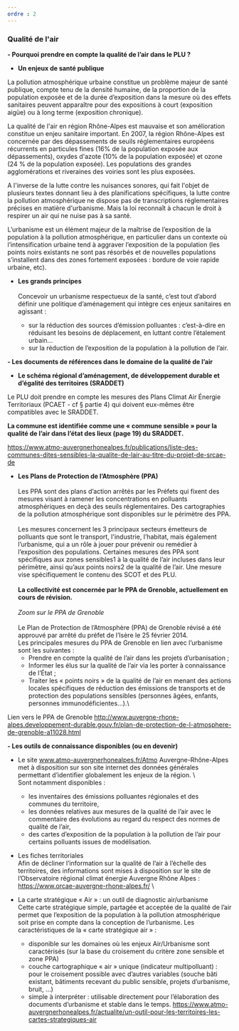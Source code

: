 ```yaml
---
ordre : 2
---
```

### Qualité de l'air

**- Pourquoi prendre en compte la qualité de l’air dans le PLU ?**

- **Un enjeux de santé publique**

La pollution atmosphérique urbaine constitue un problème majeur de santé publique, compte tenu de la densité humaine, de la proportion de la population exposée et de la durée d’exposition dans la mesure où des effets sanitaires peuvent apparaître pour des expositions à court (exposition aigüe) ou à long terme (exposition chronique).

La qualité de l'air en région Rhône-Alpes est mauvaise et son amélioration constitue un enjeu sanitaire important. En 2007, la région Rhône-Alpes est concernée par des dépassements de seuils réglementaires européens récurrents en particules fines (16% de la population exposée aux dépassements), oxydes d'azote (10% de la population exposée) et ozone (24 % de la population exposée). Les populations des grandes agglomérations et riveraines des voiries sont les plus exposées.

A l'inverse de la lutte contre les nuisances sonores, qui fait l'objet de plusieurs textes donnant lieu à des planifications spécifiques, la lutte contre la pollution atmosphérique ne dispose pas de transcriptions réglementaires précises en matière d'urbanisme. Mais la loi reconnaît à chacun le droit à respirer un air qui ne nuise pas à sa santé. 

L’urbanisme est un élément majeur de la maîtrise de l’exposition de la population à la pollution atmosphérique, en particulier dans un contexte où l’intensification urbaine tend à aggraver l’exposition de la population (les points noirs existants ne sont pas résorbés et de nouvelles populations s’installent dans des zones fortement exposées : bordure de voie rapide urbaine, etc).

- **Les grands principes**\
\
Concevoir un urbanisme respectueux de la santé, c’est tout d’abord définir une politique d’aménagement qui intègre ces enjeux sanitaires en agissant :
   
   - sur la réduction des sources d’émission polluantes : c’est-à-dire en réduisant les besoins de déplacement, en luttant contre l’étalement urbain...
   - sur la réduction de l’exposition de la population à la pollution de l’air.
          
**- Les documents de références dans le domaine de la qualité de l’air**

- **Le schéma régional d’aménagement, de développement durable et d’égalité des territoires (SRADDET)**

Le PLU doit prendre en compte les mesures des Plans Climat Air Énergie Territoriaux (PCAET - cf § partie 4) qui doivent eux-mêmes être compatibles avec le SRADDET.

**La commune est identifiée comme une « commune sensible »  pour la qualité de l’air dans l’état des lieux (page 19) du SRADDET.**

https://www.atmo-auvergnerhonealpes.fr/publications/liste-des-communes-dites-sensibles-la-qualite-de-lair-au-titre-du-projet-de-srcae-de


- **Les Plans de Protection de l’Atmosphère (PPA)**\
\
Les PPA sont des plans d’action arrêtés par les Préfets qui fixent des mesures visant à ramener les concentrations en polluants atmosphériques en deçà des seuils réglementaires. Des cartographies de la pollution atmosphérique sont disponibles sur le périmètre des PPA.\
\
Les mesures concernent les 3 principaux secteurs émetteurs de polluants que sont le transport, l'industrie, l’habitat, mais également l’urbanisme, qui a un rôle à jouer pour prévenir ou remédier à l’exposition des populations. Certaines mesures des PPA sont spécifiques aux zones sensibles1 à la qualité de l’air incluses dans leur périmètre, ainsi qu’aux points noirs2 de la qualité de l’air. Une mesure vise spécifiquement le contenu des SCOT et des PLU.\
\
**La collectivité est concernée par le PPA de Grenoble, actuellement en cours de révision.** \
\
*Zoom sur le PPA de Grenoble*\
\
Le Plan de Protection de l’Atmosphère (PPA) de Grenoble révisé a été approuvé par arrêté du préfet de l’Isère le 25 février 2014.
\
Les principales mesures du PPA de Grenoble en lien avec l’urbanisme sont les suivantes : 
  - Prendre en compte la qualité de l’air dans les projets d’urbanisation ;
  - Informer les élus sur la qualité de l’air via les porter à connaissance de l’État ;
  - Traiter les « points noirs » de la qualité de l’air en menant des actions locales spécifiques de réduction des émissions de transports et de protection des populations sensibles (personnes âgées, enfants, personnes immunodéficientes…).\

Lien vers le PPA de Grenoble
http://www.auvergne-rhone-alpes.developpement-durable.gouv.fr/plan-de-protection-de-l-atmosphere-de-grenoble-a11028.html

**- Les outils de connaissance disponibles (ou en devenir)**

- Le site  www.atmo-auvergnerhonealpes.fr/Atmo Auvergne-Rhône-Alpes met à disposition sur son site internet des données générales permettant d’identifier globalement les enjeux de la région.
\   
Sont notamment disponibles :
  - les inventaires des émissions polluantes régionales et des communes du territoire,
  - les données relatives aux mesures de la qualité de l’air avec le commentaire des évolutions au regard du respect des normes de qualité de l’air,
  - des cartes d’exposition de la population à la pollution de l’air pour certains polluants issues de modélisation.

- Les fiches territoriales
\
Afin de décliner l’information sur la qualité de l’air à l’échelle des territoires, des informations sont mises à disposition sur le site de l’Observatoire régional climat énergie Auvergne Rhône Alpes : https://www.orcae-auvergne-rhone-alpes.fr/
\
- La carte stratégique « Air » : un outil de diagnostic air/urbanisme 
\
Cette carte stratégique simple, partagée et acceptée de la qualité de l’air permet que l’exposition de la population à la pollution atmosphérique soit prise en compte dans la conception de l’urbanisme. 
Les caractéristiques de la « carte stratégique air » :
    - disponible sur les domaines où les enjeux Air/Urbanisme sont caractérisés (sur la base du croisement du critère zone sensible et zone PPA)
    - couche cartographique « air » unique (indicateur multipolluant) : pour le croisement possible avec d’autres variables (souche bâti existant, bâtiments recevant du public sensible, projets d’urbanisme, bruit, …)
    - simple à interpréter : utilisable directement pour l’élaboration des documents d’urbanisme et stable dans le temps.
https://www.atmo-auvergnerhonealpes.fr/actualite/un-outil-pour-les-territoires-les-cartes-strategiques-air

